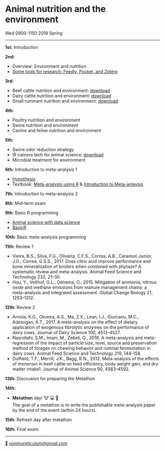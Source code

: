 # Animal nutrition and the environment  
Wed 0900-1150 2019 Spring

---------------------------------------

**1st:** Introduction  

**2nd:** 
- Overview: Environment and nutrition  
- [Some tools for research: Feedly, Pocket, and Zotero](https://youngjunna.github.io/2019-animal-nutrition-and-the-environment/Some_tools_for_research.html#1)

**3rd:** 
- Beef cattle nutrition and environment: [download](https://github.com/YoungjunNa/2019-animal-nutrition-and-the-environment/raw/master/Beef%20cattle%20nutrition%20and%20environment%20-%20G%20Park.pptx)
- Dairy cattle nutrition and environment: [download](https://github.com/YoungjunNa/2019-animal-nutrition-and-the-environment/raw/master/Dairy%20cattle%20Nutrition%20%26%20Environment_Kim.pptx)
- Small ruminant nutrition and environment: [download](https://github.com/YoungjunNa/2019-animal-nutrition-and-the-environment/raw/master/Small%20ruminant%20nutrition%20and%20environment_Lee.pptx)  

**4th:** 
- Poultry nutrition and environment
- Swine nutrition and environment
- Canine and feline nutrition and environment  

**5th:** 
- Swine odor reduction strategy
- IR camera tech for animal science: [download](https://github.com/YoungjunNa/2019-animal-nutrition-and-the-environment/blob/master/IR%20camera%20tech%20and%20animal-H.Kang.pdf)
- Microbial treatment for environment

**6th:** Introduction to meta-analysis 1  
- [Hypothesis](https://docs.google.com/presentation/d/12hvnrdV0ejO2iUR4VxWqZi80ZvSKx-rkbf5OL-J2szk/edit?usp=sharing)  
- Textbook: [Meta-analysis using R](https://book.naver.com/bookdb/book_detail.nhn?bid=9229584) & [Introduction to Meta-anlaysis](https://onlinelibrary.wiley.com/doi/book/10.1002/9780470743386)

**7th:** Introduction to meta-analysis 2

**8th:** Mid-term exam

**9th:** Basic R programming  
- [Animal science with data science](https://github.com/YoungjunNa/aes/blob/master/animal%20science%20with%20data%20science.pdf)  
- [BasicR](https://youngjunna.github.io/aes/basicR)  

**10th:** Basic meta-analysis programming  

**11th:** Review 1  
- Vieira, B.S., Silva, F.G., Oliveira, C.F.S., Correa, A.B., Caramori Junior, J.G., Correa, G.S.S., 2017. Does citric acid improve performance and bone mineralization of broilers when combined with phytase? A systematic review and meta-analysis. Animal Feed Science and Technology 232, 21–30. 
- Hou, Y., Velthof, G.L., Oenema, O., 2015. Mitigation of ammonia, nitrous oxide and methane emissions from manure management chains: a meta-analysis and integrated assessment. Global Change Biology 21, 1293–1312. 

**12th:** Review 2    
- Arriola, K.G., Oliveira, A.S., Ma, Z.X., Lean, I.J., Giurcanu, M.C., Adesogan, A.T., 2017. A meta-analysis on the effect of dietary application of exogenous fibrolytic enzymes on the performance of dairy cows. Journal of Dairy Science 100, 4513–4527.  
- Nasrollahi, S.M., Imani, M., Zebeli, Q., 2016. A meta-analysis and meta-regression of the impact of particle size, level, source and preservation method of forages on chewing behavior and ruminal fermentation in dairy cows. Animal Feed Science and Technology 219, 144–158.  
- Duffield, T.F., Merrill, J.K., Bagg, R.N., 2012. Meta-analysis of the effects of monensin in beef cattle on feed efficiency, body weight gain, and dry matter intake1. Journal of Animal Science 90, 4583–4592.  

**13th:** Disccusion for preparing the Metathon

**14th:**  
- **Metathon** day! :cow: :computer: :running:  
The goal of a metathon is to write the publishable meta-analysis paper by the end of the event (within 24 hours).  

**15th:** Refresh day after metathon

**16th:** Final exam

---------------------------------------
💌 *ruminoreticulum@gmail.com*
